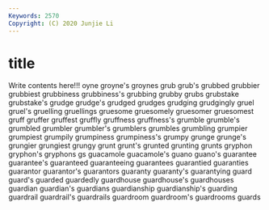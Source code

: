 ```yaml
---
Keywords: 2570
Copyright: (C) 2020 Junjie Li
---
```


# title

Write contents here!!!
oyne 
groyne's 
groynes 
grub 
grub's 
grubbed
grubbier 
grubbiest 
grubbiness 
grubbiness's 
grubbing 
grubby 
grubs 
grubstake 
grubstake's 
grudge
grudge's 
grudged 
grudges 
grudging 
grudgingly 
gruel 
gruel's 
gruelling 
gruellings 
gruesome
gruesomely 
gruesomer 
gruesomest 
gruff 
gruffer 
gruffest 
gruffly 
gruffness 
gruffness's 
grumble
grumble's 
grumbled 
grumbler 
grumbler's 
grumblers 
grumbles 
grumbling 
grumpier 
grumpiest 
grumpily
grumpiness 
grumpiness's 
grumpy 
grunge 
grunge's 
grungier 
grungiest 
grungy 
grunt 
grunt's
grunted 
grunting 
grunts 
gryphon 
gryphon's 
gryphons 
gs 
guacamole 
guacamole's 
guano
guano's 
guarantee 
guarantee's 
guaranteed 
guaranteeing 
guarantees 
guarantied 
guaranties 
guarantor 
guarantor's
guarantors 
guaranty 
guaranty's 
guarantying 
guard 
guard's 
guarded 
guardedly 
guardhouse 
guardhouse's
guardhouses 
guardian 
guardian's 
guardians 
guardianship 
guardianship's 
guarding 
guardrail 
guardrail's 
guardrails
guardroom 
guardroom's 
guardrooms 
guards 
